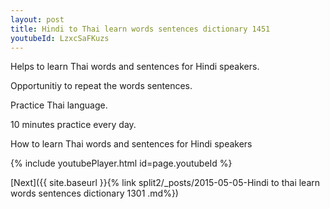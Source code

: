 ```yaml
---
layout: post
title: Hindi to Thai learn words sentences dictionary 1451 
youtubeId: LzxcSaFKuzs
---
```

 
 
Helps to learn Thai words and sentences for Hindi speakers.

Opportunitiy to repeat the words sentences. 

Practice Thai language. 
 
10 minutes practice every day. 
 
How to learn Thai words and sentences for Hindi speakers 
 
{% include youtubePlayer.html id=page.youtubeId %}
 
 
[Next]({{ site.baseurl }}{% link  split2/_posts/2015-05-05-Hindi to thai learn words sentences dictionary 1301 .md%})
 
